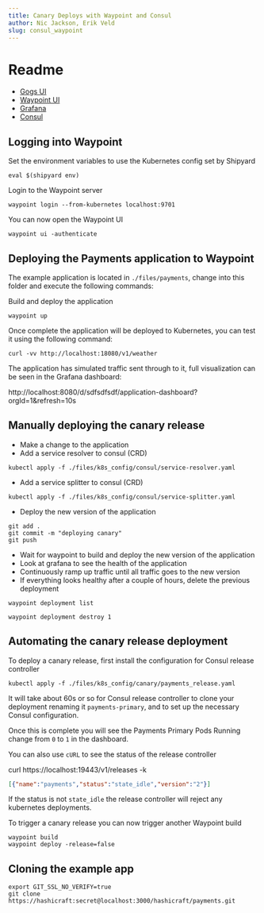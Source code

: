 ```yaml
---
title: Canary Deploys with Waypoint and Consul
author: Nic Jackson, Erik Veld
slug: consul_waypoint
---
```


# Readme

* [Gogs UI](https://localhost:3000)
* [Waypoint UI](https://localhost:9702)
* [Grafana](https://localhost:8080)
* [Consul](https://localhost:18500)

## Logging into Waypoint

Set the environment variables to use the Kubernetes config set by Shipyard

```shell
eval $(shipyard env)
```

Login to the Waypoint server

```shell
waypoint login --from-kubernetes localhost:9701
```

You can now open the Waypoint UI

```shell
waypoint ui -authenticate
```

## Deploying the Payments application to Waypoint

The example application is located in `./files/payments`, change into this folder and execute the
following commands:

Build and deploy the application

```shell
waypoint up
```

Once complete the application will be deployed to Kubernetes, you can test it using
the following command:

```shell
curl -vv http://localhost:18080/v1/weather
```

The application has simulated traffic sent through to it, full visualization can
be seen in the Grafana dashboard:

http://localhost:8080/d/sdfsdfsdf/application-dashboard?orgId=1&refresh=10s

## Manually deploying the canary release

* Make a change to the application
* Add a service resolver to consul (CRD)

```shell
kubectl apply -f ./files/k8s_config/consul/service-resolver.yaml
```

* Add a service splitter to consul (CRD)

```shell
kubectl apply -f ./files/k8s_config/consul/service-splitter.yaml
```

* Deploy the new version of the application

```shell
git add .
git commit -m "deploying canary"
git push
```

* Wait for waypoint to build and deploy the new version of the application
* Look at grafana to see the health of the application
* Continuously ramp up traffic until all traffic goes to the new version
* If everything looks healthy after a couple of hours, delete the previous deployment

```shell
waypoint deployment list

waypoint deployment destroy 1
```

## Automating the canary release deployment

To deploy a canary release, first install the configuration for Consul release controller

```shell
kubectl apply -f ./files/k8s_config/canary/payments_release.yaml
```

It will take about 60s or so for Consul release controller to clone your deployment
renaming it `payments-primary`, and to set up the necessary Consul configuration.

Once this is complete you will see the Payments Primary Pods Running change from `0`
to `1` in the dashboard.

You can also use `cURL` to see the status of the release controller

curl https://localhost:19443/v1/releases -k

```json
[{"name":"payments","status":"state_idle","version":"2"}]
```

If the status is not `state_idle` the release controller will reject any kubernetes 
deployments.

To trigger a canary release you can now trigger another Waypoint build

```shell
waypoint build
waypoint deploy -release=false
```

## Cloning the example app

```shell
export GIT_SSL_NO_VERIFY=true
git clone https://hashicraft:secret@localhost:3000/hashicraft/payments.git
```
